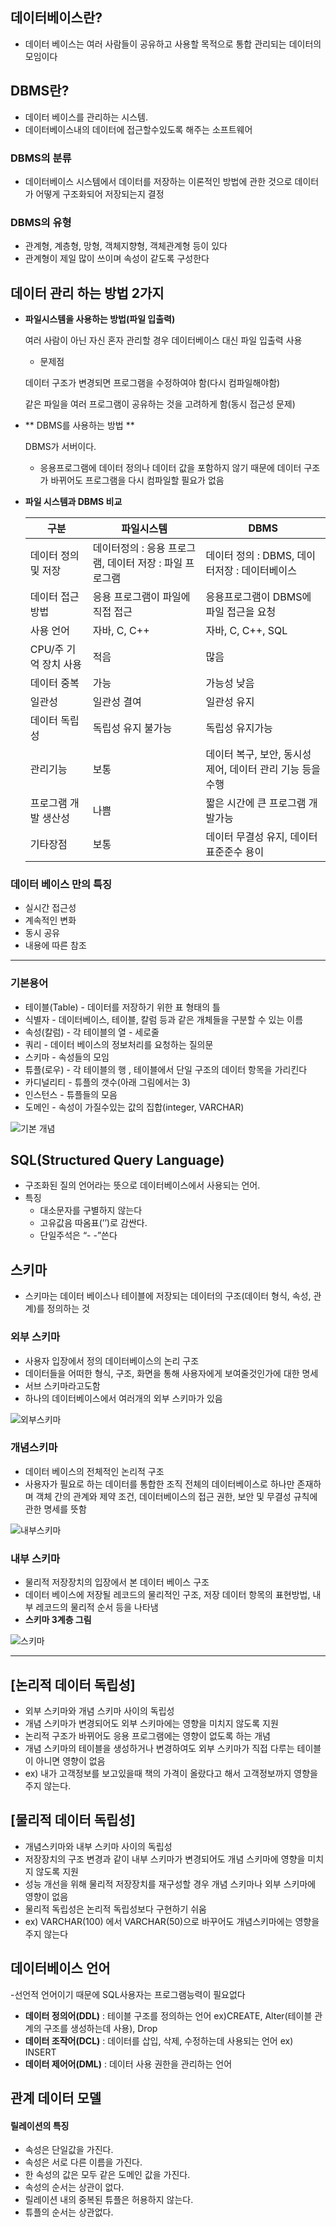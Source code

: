 ## 데이터베이스란?

- 데이터 베이스는 여러 사람들이 공유하고 사용할 목적으로 통합 관리되는 데이터의 모임이다

## DBMS란?

- 데이터 베이스를 관리하는 시스템.
- 데이터베이스내의 데이터에 접근할수있도록 해주는 소프트웨어

### DBMS의  분류

- 데이터베이스 시스템에서 데이터를 저장하는 이론적인 방법에 관한 것으로  데이터가 어떻게 구조화되어 저장되는지 결정

### DBMS의 유형

- 관계형, 계층형, 망형, 객체지향형, 객체관계형 등이 있다
- 관계형이 제일 많이 쓰이며 속성이 같도록 구성한다

## 데이터 관리 하는 방법 2가지

- **파일시스템을 사용하는 방법(파일 입출력)**
    
    여러 사람이 아닌 자신 혼자 관리할 경우 데이터베이스 대신 파일 입출력 사용
    
    - 문제점
    
    데이터 구조가 변경되면 프로그램을 수정하여야 함(다시 컴파일해야함)
    
    같은 파일을 여러 프로그램이 공유하는 것을 고려하게 함(동시 접근성 문제)
    
- ** DBMS를 사용하는 방법 **
    
    DBMS가 서버이다.
    
    - 응용프로그램에 데이터 정의나 데이터 값을 포함하지 않기 때문에 데이터 구조가 바뀌어도 프로그램을 다시 컴파일할 필요가 없음
- **파일 시스템과 DBMS 비교**
    
    
    | 구분 | 파일시스템 | DBMS |
    | --- | --- | --- |
    | 데이터 정의 및 저장 | 데이터정의 : 응용 프로그램, 데이터 저장 : 파일 프로그램 | 데이터 정의 : DBMS, 데이터저장 : 데이터베이스 |
    | 데이터 접근 방법 | 응용 프로그램이 파일에 직접 접근 | 응용프로그램이  DBMS에 파일 접근을 요청 |
    | 사용 언어 | 자바, C, C++ | 자바, C, C++, SQL |
    | CPU/주 기억 장치 사용 | 적음 | 많음 |
    | 데이터 중복 |  가능 | 가능성 낮음 |
    | 일관성 | 일관성 결여 | 일관성 유지 |
    | 데이터 독립성 | 독립성 유지 불가능 | 독립성 유지가능 |
    | 관리기능 | 보통 | 데이터 복구, 보안, 동시성 제어, 데이터 관리 기능 등을 수행 |
    | 프로그램 개발 생산성 | 나쁨 | 짧은 시간에 큰 프로그램 개발가능 |
    | 기타장점 | 보통 | 데이터 무결성 유지, 데이터 표준준수 용이 |
    

 ### 데이터 베이스 만의 특징
 - 실시간 접근성
 - 계속적인 변화
 - 동시 공유
 - 내용에 따른 참조
 
---

### 기본용어

- 테이블(Table) - 데이터를 저장하기 위한 표 형태의 틀
- 식별자 - 데이터베이스, 테이블, 칼럼 등과 같은 개체들을 구분할 수 있는 이름
- 속성(칼럼) - 각 테이블의 열 - 세로줄
- 쿼리 - 데이터 베이스의 정보처리를 요청하는 질의문
- 스키마 - 속성들의 모임
- 튜플(로우) - 각 테이블의 행 , 테이블에서 단일 구조의 데이터 항목을 가리킨다
- 카디널리티 - 튜플의 갯수(아래 그림에서는 3)
- 인스턴스 - 튜플들의 모음
- 도메인 - 속성이 가질수있는 값의 집합(integer, VARCHAR)

![기본 개념](https://user-images.githubusercontent.com/59678097/232233518-77e31f8e-b763-47e6-8ee8-fca13e1bb548.png)


## SQL(Structured Query Language)

- 구조화된 질의 언어라는 뜻으로 데이터베이스에서 사용되는 언어.
- 특징
    - 대소문자를 구별하지 않는다
    - 고유값음 따옴표(’’)로 감싼다.
    - 단일주석은 “- -”쓴다

## 스키마

- 스키마는 데이터 베이스나 테이블에 저장되는 데이터의 구조(데이터 형식, 속성, 관계)를 정의하는 것

### 외부 스키마

- 사용자 입장에서 정의 데이터베이스의 논리 구조
- 데이터들을 어떠한 형식, 구조, 화면을 통해 사용자에게 보여줄것인가에 대한 명세
- 서브 스키마라고도함
- 하나의 데이터베이스에서 여러개의 외부 스키마가 있음

![외부스키마](https://user-images.githubusercontent.com/59678097/232233516-9da1fe45-7f00-4e0c-abcb-88e9cefe3f1b.png)
### 개념스키마
- 데이터 베이스의 전체적인 논리적 구조
- 사용자가 필요로 하는 데이터를 통합한 조직 전체의 데이터베이스로 하나만 존재하며 객체 간의 관계와 제약 조건, 데이터베이스의 접근 권한, 보안 및 무결성 규칙에     관한 명세를 뜻함


![내부스키마](https://user-images.githubusercontent.com/59678097/232233520-c4a5ba48-3503-4912-9a58-ec66bb5bd449.png)
### 내부 스키마

- 물리적 저장장치의 입장에서 본 데이터 베이스 구조
- 데이터 베이스에 저장될 레코드의 물리적인 구조, 저장 데이터 항목의 표현방법, 내부 레코드의 물리적 순서 등을 나타냄
- **스키마 3계층 그림**
    
    
![스키마](https://user-images.githubusercontent.com/59678097/232233512-62dc4c74-7caa-4f79-b95b-d8e54d652e65.png)

---

## [논리적 데이터 독립성]
- 외부 스키마와 개념 스키마 사이의 독립성
- 개념 스키마가 변경되어도 외부 스키마에는 영향을 미치지 않도록 지원
- 논리적 구조가 바뀌어도 응용 프로그램에는 영향이 없도록 하는 개념
- 개념 스키마의 테이블을 생성하거나 변경하여도 외부 스키마가 직접 다루는 테이블이 아니면 영향이 없음
- ex) 내가 고객정보를 보고있을때 책의 가격이 올랐다고 해서 고객정보까지 영향을 주지 않는다.
## [물리적 데이터 독립성]
- 개념스키마와 내부 스키마 사이의 독립성
- 저장장치의 구조 변경과 같이 내부 스키마가 변경되어도 개념 스키마에 영향을 미치지 않도록 지원
- 성능 개선을 위해 물리적 저장장치를 재구성할 경우 개념 스키마나 외부 스키마에 영향이 없음
- 물리적 독립성은 논리적 독립성보다 구현하기 쉬움
- ex) VARCHAR(100) 에서 VARCHAR(50)으로 바꾸어도 개념스키마에는 영향을 주지 않는다
## 데이터베이스 언어

-선언적 언어이기 때문에 SQL사용자는 프로그램능력이 필요없다

- **데이터 정의어(DDL)** : 테이블 구조를 정의하는 언어 ex)CREATE, Alter(테이블 관계의 구조를 생성하는데 사용), Drop
- **데이터 조작어(DCL)** : 데이터를 삽입, 삭제, 수정하는데 사용되는 언어 ex) INSERT
- **데이터 제어어(DML)** : 데이터 사용 권한을 관리하는 언어

## 관계 데이터 모델

#### 릴레이션의 특징 
- 속성은 단일값을 가진다.
- 속성은 서로 다른 이름을 가진다.
- 한 속성의 값은 모두 같은 도메인 값을 가진다.
- 속성의 순서는 상관이 없다.
- 릴레이션 내의 중복된 튜플은 허용하지 않는다.
- 튜플의 순서는 상관없다.
